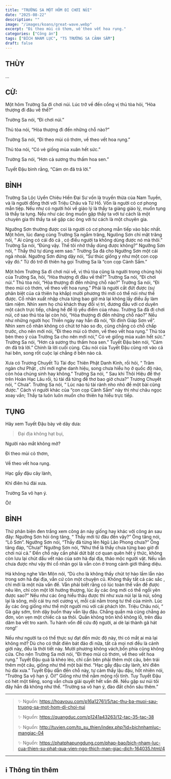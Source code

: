 ```yaml
---
title: "TRƯỜNG SA MỘT HÔM ĐI CHƠI NÚI"
date: "2025-08-22"
description: ""
image: "/images/koans/great-wave.webp"
excerpt: "Đi theo mùi cỏ thơm, về theo vết hoa rụng."
categories: ["Công án"]
tags: ["BÍCH NHAM LỤC", "TS TRƯỜNG SA CẢNH SẦM"]
draft: false
---
```


## THÙY

... 

## CỬ:

Một hôm Trường Sa đi chơi núi. Lúc trở về đến cổng vị thủ tòa hỏi, “Hòa thượng đi đâu về thế?” 

Trường Sa nói, “Đi chơi núi.” 

Thủ tòa nói, “Hòa thượng đi đến những chỗ nào?” 

Trường Sa nói, “Đi theo mùi cỏ thơm, về theo vết hoa rụng.” 

Thủ tòa nói, “Có vẻ giống mùa xuân hết sức.” 

Trường Sa nói, “Hơn cả sương thu thấm hoa sen.” 

Tuyết Đậu bình rằng, “Cám ơn đã trả lời.” 

## BÌNH

Trường Sa Lộc Uyển Chiêu Hiền Đại Sư vốn là truyền thừa của Nam Tuyền, và là người đồng thời với Triệu Châu và Tử Hồ. Vốn là người có cơ phong mẫn tiệp. Nếu như có người hỏi về giáo lý là thầy ta giảng giáo lý, muốn tụng là thầy ta tụng. Nếu như các ông muốn gặp thầy ta với tư cách là một chuyên gia thì thầy ta sẽ gặp các ông với tư cách là một chuyên gia.

Ngưỡng Sơn thường được coi là người có cơ phong mẫn tiếp vào bậc nhất. Một hôm, lúc đang cùng Trường Sa ngắm trăng, Ngưõng Sơn chỉ mặt trăng nói, “ Ai cũng có cái đó cả , có điều người ta không dùng được nó mà thôi.” Trường Sa nói, “Đúng vậy. Thế tôi nhờ thầy dùng được không?” Ngưỡng Sơn nói, “ Thầy thử tự dùng xem sao.” Trường Sa đá cho Ngưỡng Sơn một cái ngã nhoài. Ngưỡng Sơn đứng dậy nói, “Sư thúc giống y như một con cọp vậy đó.” Từ đó trở đi thiên hạ gọi Trường Sa là “con cọp Cảnh Sầm.”

Một hôm Trường Sa đi chơi núi về, vị thủ tòa cũng là người trong chúng hội của Trường Sa, hỏi, “Hòa thượng đi đâu về thế?” Trường Sa nói, “Đi chơi núi.” Thủ tòa nói, “Hòa thượng đi đến những chỗ nào?” Trường Sa nói, “Đi theo mùi cỏ thơm, về theo vết hoa rụng.” Phải là người cắt đứt được (sự phân biệt của cả thiên hạ khắp) mười phương thì mới có thể nói như thế được. Cổ nhân xuất nhập chưa từng bao giờ mà lại không lấy điều ấy làm tâm niệm. Nhìn xem họ chủ khách thay đổi vị trí, đương đầu với cơ duyên một cách trực tiếp, chẳng hề để lộ yếu điểm của nhau. Trường Sa đã đi chơi núi, cớ sao thủ tòa lại còn hỏi, “Hòa thượng đi đến những chỗ nào?” Nếu như những người học Thiền ngày nay hẳn đã nói, “Đi đỉnh Giáp Sơn về”. Nhìn xem cổ nhân không có chút tơ hào so đo, cũng chẳng có chỗ chấp trước, cho nên mới nói, “Đi theo mùi cỏ thơm, về theo vết hoa rụng.” Thủ tòa bèn theo ý của Trường Sa cho nên mới nói,” Có vẻ giống mùa xuân hết sức.” Trường Sa nói, “Hơn cả sương thu thấm hoa sen.” Tuyết Đậu bèn nói, “Cám ơn đã trả lời.” Chính là lời cuối cùng. Câu nói của Tuyết Đậu cũng rơi vào cả hai bên, song rốt cuộc lại chẳng ở bên nào cả.

Xưa có Trương Chuyết Tú Tài đọc Thiên Phật Danh Kinh, rồi hỏi, “ Trăm ngàn chư Phật , chỉ mới nghe danh hiệu, song chưa hiểu họ ở quốc độ nào, còn hóa chúng sinh hay không.” Trường Sa nói, “ Sau khi Thôi Hiệu đề thơ trên Hoàn Hạc Lâu rồi, tú tài đã từng đề thơ bao giờ chưa?” Trương Chuyết nói, “ Chưa”. Trường Sa nói, “ Lúc nào tú tài rảnh nho nhỏ đề một bài cũng được.” Cách vì người khác của “con cọp Cảnh Sầm” này thì như châu ngọc xoay vần; Thầy ta luôn luôn muốn cho thiên hạ hiểu trực tiếp.

## TỤNG

Hãy xem Tuyết Đậu bày vẽ dây dưa:

> Đại địa không hạt bụi,

Người nào mắt không mở?

Đi theo mùi cỏ thơm,

Về theo vết hoa rụng.

Hạc gầy đậu cây lành,

Khỉ điên hú đài xưa.

Trường Sa vô hạn ý.

Ôi!

## BÌNH

Thử phân biện đen trắng xem công án này giống hay khác với công án sau đây: Ngưỡng Sơn hỏi ông tăng, “ Thầy mới từ đâu đến vậy?” Ông tăng nói, “Lô Sơn”. Ngưỡng Sơn nói, “Thầy đã từng lên Ngũ Lão Phong chưa?” Ông tăng đáp, “Chưa!” Ngưỡng Sơn nói, “Như thế là thầy chưa từng bao giờ đi chơi núi cả.” Đến chổ này cần phải dứt bặt cơ quan quên hết ý thức, không còn lưu lại chút dấu vết nào của sơn hà đại địa, thảo mộc người vật. Nếu vẫn chưa được như vậy thì cổ nhân gọi là vẫn còn ở trong cảnh giới thắng diệu.

Há không nghe Vân Môn nói, “Dù cho là không thấy chút tơ hào lầm lẫn nào trong sơn hà đại địa, vẫn cứ còn một chuyện cũ. Không thấy tất cả các sắc , chỉ mới là một nửa vấn đề. Vẫn phải biết rằng có lúc toàn thể vấn đề được nêu lên, chỉ còn một lời hướng thượng, lúc ấy các ông mới có thể ngồi yên được sao?” Nếu như các ông hiểu thấu được thì như xưa núi lại là núi, sông lại là sông, mỗi cái trụ nơi cương vị, mỗi cái nằm trong tư thế của mình. Lúc ấy các ông giống như thể một người mù với cái phách lớn. Triệu Châu nói, “ Gà gáy sớm, tỉnh dậy buồn thay vẫn lậu đậu. Chẳng quần mà cũng chẳng áo đơn, vỏn vẹn một chiếc cà sa thôi. Quần không trôn khố không lỗ, trên đầu dăm ba vết tro xanh. Tu hành vốn để cứu độ người, ai dè lại thành gã hát rong!’

Nếu như người ta có thể thực sự đạt đến mức độ này, thì có mắt ai mà lại không mở? Dù cho có thất điên bát đảo đi nữa, tất cả mọi nơi đều là cảnh giới này, đều là thời tiết này. Mười phương không vách,bốn phía cũng không cửa. Cho nên Trường Sa mới nói, “Đi theo mùi cỏ thơm, về theo vết hoa rụng.” Tuyết Đậu quả là khéo léo, chỉ cần bên phải thêm một câu, bên trái thêm một câu, giống như thể một bài thơ. “Hạc gầy đậu cây lành, khỉ điên hú đài xưa.” Tuyết Đậu dẫn đến chỗ này, tự cảm thấy lậu đậu, hốt nhiên nói, “Trường Sa vô hạn ý. Ôi!” Giống như thể nằm mộng rồi tỉnh. Tuy Tuyết Đậu có hét một tiếng, song vẫn chưa giải quyết hết vấn đề. Nếu gặp sư núi tôi đây hẳn đã không như thế. “Trường sa vô hạn ý, đào đất chôn sâu thêm.”

***

> ✨ Nguồn: https://hoavouu.com/p16a12761/5/tac-thu-ba-muoi-sau-truong-sa-mot-hom-di-choi-nui
>
> ✨ Nguồn: https://quangduc.com/p1241a43263/12-tac-35-tac-38
>
> ✨ Nguồn: http://tuvien.com/to_su_thien/index.php?id=bichnhamluc-mangiac-04
>
> ✨ Nguồn: https://phatphapungdung.com/phap-bao/bich-nham-luc-cua-thien-su-phat-qua-vien-ngo-thich-man-giac-dich-164035.html/4

***

## ℹ️ Thông tin thêm

[^1]: ⭐️  <a href="https://blog.phapthihoi.org/gt-member/ts-truong-sa-canh-sam/" target="_blank">TS TRƯỜNG SA CẢNH SẦM</a>


